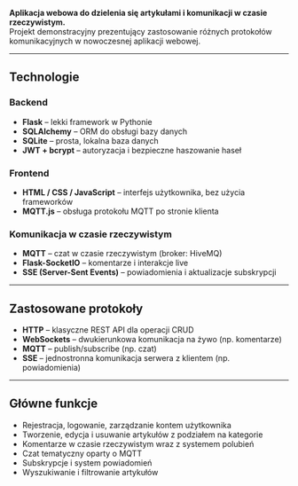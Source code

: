 **Aplikacja webowa do dzielenia się artykułami i komunikacji w czasie rzeczywistym.**  
Projekt demonstracyjny prezentujący zastosowanie różnych protokołów komunikacyjnych w nowoczesnej aplikacji webowej.

---

## Technologie

### Backend
- **Flask** – lekki framework w Pythonie
- **SQLAlchemy** – ORM do obsługi bazy danych
- **SQLite** – prosta, lokalna baza danych
- **JWT + bcrypt** – autoryzacja i bezpieczne haszowanie haseł

### Frontend
- **HTML / CSS / JavaScript** – interfejs użytkownika, bez użycia frameworków
- **MQTT.js** – obsługa protokołu MQTT po stronie klienta

### Komunikacja w czasie rzeczywistym
- **MQTT** – czat w czasie rzeczywistym (broker: HiveMQ)
- **Flask-SocketIO** – komentarze i interakcje live
- **SSE (Server-Sent Events)** – powiadomienia i aktualizacje subskrypcji

---

## Zastosowane protokoły

- **HTTP** – klasyczne REST API dla operacji CRUD
- **WebSockets** – dwukierunkowa komunikacja na żywo (np. komentarze)
- **MQTT** – publish/subscribe (np. czat)
- **SSE** – jednostronna komunikacja serwera z klientem (np. powiadomienia)

---

## Główne funkcje

- Rejestracja, logowanie, zarządzanie kontem użytkownika  
- Tworzenie, edycja i usuwanie artykułów z podziałem na kategorie  
- Komentarze w czasie rzeczywistym wraz z systemem polubień  
- Czat tematyczny oparty o MQTT  
- Subskrypcje i system powiadomień  
- Wyszukiwanie i filtrowanie artykułów  
